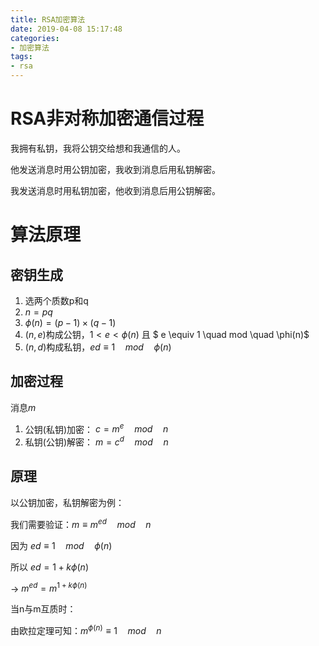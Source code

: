 ```yaml
---
title: RSA加密算法
date: 2019-04-08 15:17:48
categories:
- 加密算法
tags:
- rsa
---
```


# RSA非对称加密通信过程

我拥有私钥，我将公钥交给想和我通信的人。

他发送消息时用公钥加密，我收到消息后用私钥解密。

我发送消息时用私钥加密，他收到消息后用公钥解密。

# 算法原理

## 密钥生成

1. 选两个质数p和q
2. $n = pq$
3. $\phi(n) = (p-1)\times (q-1)$
4. $(n,e)$构成公钥，$1 < e < \phi(n)$ 且 $ e \equiv 1 \quad mod \quad \phi(n)$
5. $(n,d)$构成私钥，$ed \equiv 1 \quad mod \quad \phi(n)$

## 加密过程

消息$m$

1. 公钥(私钥)加密： $c = m^e \quad mod \quad n$
2. 私钥(公钥)解密： $m = c^d \quad mod \quad n$

## 原理

以公钥加密，私钥解密为例：

我们需要验证：$m \equiv m^{ed} \quad mod \quad n$

因为 $ed \equiv 1 \quad mod \quad \phi(n)$

所以 $ed = 1 + k\phi(n)$

-> $m^{ed} = m^{1 + k\phi(n)}$

当n与m互质时：

由欧拉定理可知：$m^{\phi(n)} \equiv 1 \quad mod \quad n$